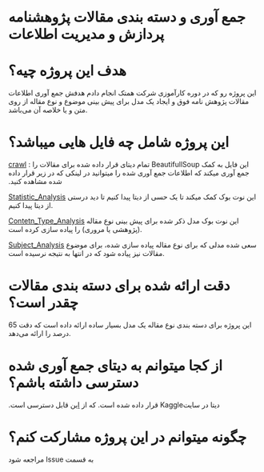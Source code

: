 
# جمع آوری و دسته بندی مقالات پژوهشنامه پردازش و مدیریت اطلاعات

# هدف این پروژه چیه؟
این پروژه  رو که در دوره کارآموزی شرکت همتک انجام  دادم هدفش جمع آوری اطلاعات مقالات پژوهش نامه فوق و ایجاد یک مدل برای پیش بینی موضوع و نوع مقاله از روی متن و یا خلاصه آن می‌باشد.

# این پروژه شامل چه فایل هایی میباشد؟
[crawl](crawl.py) :
&#x202b; این فایل به کمک BeautifullSoup تمام دیتای قرار داده شده برای مقالات را جمع آوری میکند که اطلاعات جمع آوری شده را میتوانید در لینکی که در زیر قرار داده شده مشاهده کنید.

[Statistic_Analysis](Statistic_Analysis.ipynb)
این نوت بوک کمک میکند تا یک حسی از دیتا پیدا کنیم تا دید درستی از دیتا پیدا کنیم.

[Contetn_Type_Analysis](Contetn_Type_Analysis.ipynb)
این نوت بوک مدل ذکر شده برای پیش بینی نوع مقاله (پژوهشی یا مروری) را پیاده سازی کرده است.

[Subject_Analysis](Subject_Analysis.ipynb)
سعی شده مدلی که برای نوع مقاله پیاده سازی شده، برای موضوع مقالات نیز پیاده شود که در انتها به نتیجه نرسیده است. 

# دقت ارائه شده برای دسته بندی مقالات چقدر است؟ 
این پروژه برای دسته بندی نوع مقاله یک مدل بسیار ساده ارائه داده است که دقت 65 درصد را ارائه می‌دهد. 

# از کجا میتوانم به دیتای جمع آوری شده دسترسی داشته باشم؟‌
&#x202b; دیتا در سایتKaggle قرار داده شده است. که از [این](https://www.kaggle.com/mohammadanvary/paper-of-jipm-journal-irandoc) قابل دسترسی است.

# چگونه میتوانم در این پروژه مشارکت کنم؟
&#x202b; به قسمت Issue مراجعه شود
